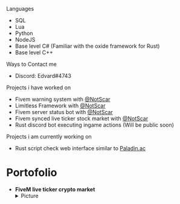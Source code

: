 

Languages

* SQL
* Lua
* Python
* NodeJS
* Base level C# (Familiar with the oxide framework for Rust)
* Base level C++


Ways to Contact me
* Discord: Edvard#4743

Projects i have worked on
* Fivem warning system with [@NotScar](https://github.com/NotScar)
* Limitless Framework with [@NotScar](https://github.com/NotScar)
* Fivem server status bot with [@NotScar](https://github.com/NotScar)
* Fivem synced live ticker stock market with [@NotScar](https://github.com/NotScar)
* Rust discord bot executing ingame actions (Will be public soon)

Projects i am currently working on

* Rust script check web interface similar to [Paladin.ac](https://paladin.ac/)



# Portofolio

- **FiveM live ticker crypto market**
  <details>
    <summary>Picture</summary>
    <img src="https://i.gyazo.com/4cdf0edb7f8ebdbfa0739c44a16b0bbb.png">
  </details>
